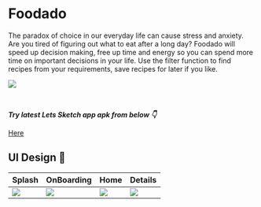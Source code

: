 # Foodado

The paradox of choice in our everyday life can cause stress and anxiety. Are you tired of figuring out what to eat after a long day? Foodado will speed up decision making, free up time and energy so you can spend more time on important decisions in your life. Use the filter function to find recipes from your requirements, save recipes for later if you like.

![](https://github.com/gu-tig333-ht22/Grupp-5/blob/main/assets/readme_assets/Foodado.gif)




<br />

***Try latest Lets Sketch app apk from below 👇***

[Here](https://github.com/mdzihad89/lets_sketch/releases/download/v1.0.0/LetsSketch.apk)


## UI Design 🎨

Splash | OnBoarding | Home | Details 
--- | --- | --- | --
![](https://user-images.githubusercontent.com/83513508/203155052-b9a39e90-7923-40c9-ac78-b38b16534f26.jpg) | ![](https://user-images.githubusercontent.com/83513508/203155524-b1370270-768a-402f-8c8a-277e427a66a2.jpg) | ![](https://user-images.githubusercontent.com/83513508/203155822-2f9b8411-decf-4271-abdc-5be50b41fa07.jpg) | ![](https://user-images.githubusercontent.com/83513508/203155966-28ad5935-ec31-4dce-bb1a-2acf18789ba2.jpg)

<br />
